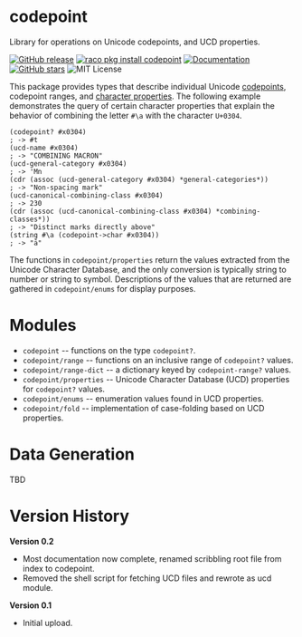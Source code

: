codepoint
=========

Library for operations on Unicode codepoints, and UCD properties.

[![GitHub release](https://img.shields.io/github/release/johnstonskj/racket-codepoint.svg?style=flat-square)](https://github.com/johnstonskj/racket-codepoint/releases)
[![raco pkg install codepoint](https://img.shields.io/badge/raco%20pkg%20install-codepoint-blue.svg)](https://pkgs.racket-lang.org/package/codepoint)
[![Documentation](https://img.shields.io/badge/raco%20docs-codepoint-blue.svg)](http://docs.racket-lang.org/codepoint/index.html)
[![GitHub stars](https://img.shields.io/github/stars/johnstonskj/racket-codepoint.svg)](https://github.com/johnstonskj/racket-codepoint/stargazers)
![MIT License](https://img.shields.io/badge/license-MIT-118811.svg)

This package provides types that describe individual Unicode [codepoints](https://unicode.org/glossary/#code_point),
codepoint ranges, and [character properties](https://unicode.org/glossary/#character_properties). The following 
example demonstrates the query of certain character properties that explain the behavior of combining the letter `#\a`
with the character `U+0304`.

```racket
(codepoint? #x0304)
; -> #t
(ucd-name #x0304)
; -> "COMBINING MACRON"
(ucd-general-category #x0304)
; -> 'Mn
(cdr (assoc (ucd-general-category #x0304) *general-categories*))
; -> "Non-spacing mark"
(ucd-canonical-combining-class #x0304)
; -> 230
(cdr (assoc (ucd-canonical-combining-class #x0304) *combining-classes*))
; -> "Distinct marks directly above"
(string #\a (codepoint->char #x0304))
; -> "ā"
```

The functions in `codepoint/properties` return the values extracted from the Unicode Character Database, and the only 
conversion is typically string to number or string to symbol. Descriptions of the values that are returned are gathered in 
`codepoint/enums` for display purposes.

# Modules

* `codepoint` -- functions on the type `codepoint?`.
* `codepoint/range` -- functions on an inclusive range of `codepoint?` values.
* `codepoint/range-dict` -- a dictionary keyed by `codepoint-range?` values.
* `codepoint/properties` -- Unicode Character Database (UCD) properties for `codepoint?` values.
* `codepoint/enums` -- enumeration values found in UCD properties.
* `codepoint/fold` -- implementation of case-folding based on UCD properties.

# Data Generation

TBD

# Version History

**Version 0.2**

* Most documentation now complete, renamed scribbling root file from index to codepoint.
* Removed the shell script for fetching UCD files and rewrote as ucd module.

**Version 0.1**

* Initial upload.